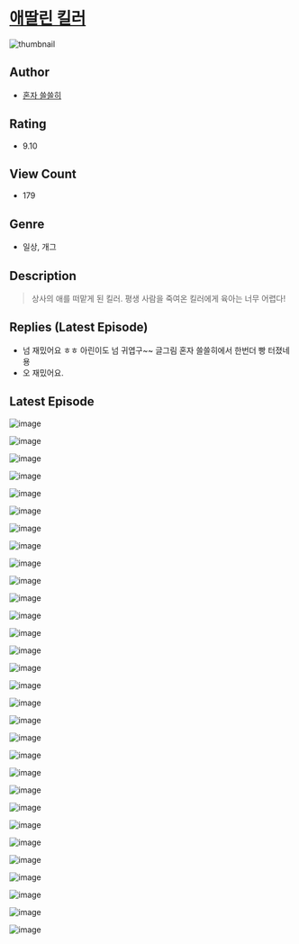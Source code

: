# [애딸린 킬러](https://comic.naver.com/challenge/list?titleId=810619)
![thumbnail](https://image-comic.pstatic.net/user_contents_data/challenge_comic/2023/05/24/354344/upload_7018405050760586545_480x623.jpeg)

## Author
- [혼자 쓸쓸히](https://comic.naver.com/artistTitle?id=354344)

## Rating
- 9.10

## View Count
- 179

## Genre
- 일상, 개그

## Description
> 상사의 애를 떠맡게 된 킬러. 평생 사람을 죽여온 킬러에게 육아는 너무 어렵다!

## Replies (Latest Episode)
- 넘 재밌어요 ㅎㅎ 아린이도 넘 귀엽구~~ 글그림 혼자 쓸쓸히에서 한번더 빵 터졌네용
- 오 재밌어요.

## Latest Episode
![image](https://image-comic.pstatic.net/user_contents_data/challenge_comic/2023/05/24/354344/upload_4122307919429722980.jpeg)

![image](https://image-comic.pstatic.net/user_contents_data/challenge_comic/2023/05/24/354344/upload_7148956659114719282.jpeg)

![image](https://image-comic.pstatic.net/user_contents_data/challenge_comic/2023/05/24/354344/upload_3689071738617149028.jpeg)

![image](https://image-comic.pstatic.net/user_contents_data/challenge_comic/2023/05/24/354344/upload_4063994422532454242.jpeg)

![image](https://image-comic.pstatic.net/user_contents_data/challenge_comic/2023/05/24/354344/upload_7234297469569545014.jpeg)

![image](https://image-comic.pstatic.net/user_contents_data/challenge_comic/2023/05/24/354344/upload_3546360828773217329.jpeg)

![image](https://image-comic.pstatic.net/user_contents_data/challenge_comic/2023/05/24/354344/upload_3690808974843983459.jpeg)

![image](https://image-comic.pstatic.net/user_contents_data/challenge_comic/2023/05/24/354344/upload_3904727766623610424.jpeg)

![image](https://image-comic.pstatic.net/user_contents_data/challenge_comic/2023/05/24/354344/upload_3690247111534063668.jpeg)

![image](https://image-comic.pstatic.net/user_contents_data/challenge_comic/2023/05/24/354344/upload_7161680400176199478.jpeg)

![image](https://image-comic.pstatic.net/user_contents_data/challenge_comic/2023/05/24/354344/upload_3690761897586604342.jpeg)

![image](https://image-comic.pstatic.net/user_contents_data/challenge_comic/2023/05/24/354344/upload_7365698098388415801.jpeg)

![image](https://image-comic.pstatic.net/user_contents_data/challenge_comic/2023/05/24/354344/upload_3630519664107611494.jpeg)

![image](https://image-comic.pstatic.net/user_contents_data/challenge_comic/2023/05/24/354344/upload_3906416809874699316.jpeg)

![image](https://image-comic.pstatic.net/user_contents_data/challenge_comic/2023/05/24/354344/upload_3544388308382736945.jpeg)

![image](https://image-comic.pstatic.net/user_contents_data/challenge_comic/2023/05/24/354344/upload_3762810696370238307.jpeg)

![image](https://image-comic.pstatic.net/user_contents_data/challenge_comic/2023/05/24/354344/upload_4122029931963245111.jpeg)

![image](https://image-comic.pstatic.net/user_contents_data/challenge_comic/2023/05/24/354344/upload_7363727563903231537.jpeg)

![image](https://image-comic.pstatic.net/user_contents_data/challenge_comic/2023/05/24/354344/upload_3775758359911215926.jpeg)

![image](https://image-comic.pstatic.net/user_contents_data/challenge_comic/2023/05/24/354344/upload_7077467534049502818.jpeg)

![image](https://image-comic.pstatic.net/user_contents_data/challenge_comic/2023/05/24/354344/upload_7365408730070006113.jpeg)

![image](https://image-comic.pstatic.net/user_contents_data/challenge_comic/2023/05/24/354344/upload_7089566542083733860.jpeg)

![image](https://image-comic.pstatic.net/user_contents_data/challenge_comic/2023/05/24/354344/upload_4048790367958479717.jpeg)

![image](https://image-comic.pstatic.net/user_contents_data/challenge_comic/2023/05/24/354344/upload_3834077517522154800.jpeg)

![image](https://image-comic.pstatic.net/user_contents_data/challenge_comic/2023/05/24/354344/upload_4050535288617251384.jpeg)

![image](https://image-comic.pstatic.net/user_contents_data/challenge_comic/2023/05/24/354344/upload_7003723275451064932.jpeg)

![image](https://image-comic.pstatic.net/user_contents_data/challenge_comic/2023/05/24/354344/upload_3907213745304461925.jpeg)

![image](https://image-comic.pstatic.net/user_contents_data/challenge_comic/2023/05/24/354344/upload_7292508897186767922.jpeg)

![image](https://image-comic.pstatic.net/user_contents_data/challenge_comic/2023/05/24/354344/upload_3689401793971905078.jpeg)

![image](https://image-comic.pstatic.net/user_contents_data/challenge_comic/2023/05/24/354344/upload_3486461431727154229.jpeg)
